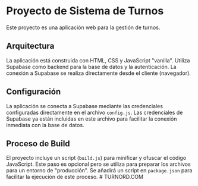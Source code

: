 # Proyecto de Sistema de Turnos

Este proyecto es una aplicación web para la gestión de turnos.

## Arquitectura

La aplicación está construida con HTML, CSS y JavaScript "vanilla". Utiliza Supabase como backend para la base de datos y la autenticación. La conexión a Supabase se realiza directamente desde el cliente (navegador).

## Configuración

La aplicación se conecta a Supabase mediante las credenciales configuradas directamente en el archivo `config.js`. Las credenciales de Supabase ya están incluidas en este archivo para facilitar la conexión inmediata con la base de datos.

## Proceso de Build

El proyecto incluye un script (`build.js`) para minificar y ofuscar el código JavaScript. Este paso es opcional pero se utiliza para preparar los archivos para un entorno de "producción". Se añadirá un script en `package.json` para facilitar la ejecución de este proceso.
#   T U R N O R D . C O M  
 